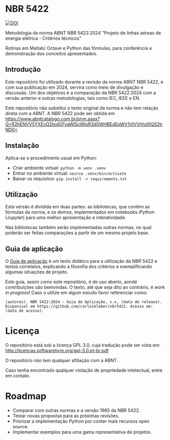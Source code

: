 # NBR 5422

[![DOI](https://zenodo.org/badge/DOI/10.5281/zenodo.10696412.svg)](https://doi.org/10.5281/zenodo.10696412)

Metodologia da norma ABNT NBR 5422:2024 "Projeto de linhas aéreas de energia elétrica - Critérios técnicos"

Rotinas em Matlab/ Octave e Python das fórmulas, para conferência e demonstração dos conceitos apresentados.

## Introdução

Este repositório foi utilizado durante a revisão da norma ABNT NBR 5422, e com sua publicação em 2024, servirá como meio de divulgação e discussão. Um dos objetivos é a comparação da NBR 5422:2024 com a versão anterior e outras metodologias, tais como IEC, IEEE e EN.

Este repositório não substitui o texto original da norma e não tem relação direta com a ABNT. A NBR 5422 pode ser obtida em https://www.abntcatalogo.com.br/pnm.aspx?Q=R2hENVV5YXEvQ2todGFyaWlScWtsR3d5WHBEdEpWV1VlVVhhd1lQS2trND0=

## Instalação

Aplica-se o procedimento usual em Python:
* Criar ambiente virtual: `python -m venv .venv`
* Entrar no ambiente virtual: `source .venv/bin/activate`
* Baixar os requisitos: `pip install -r requirements.txt`

## Utilização

Esta versão é dividida em duas partes: as bibliotecas, que contém as fórmulas da norma, e os demos, implementados em notebooks iPython (Jupyter) para uma melhor apresentação e interatividade.

Nas bibliotecas também serão implementadas outras normas, no qual poderão ser feitas comparações a partir de um mesmo projeto base.

## Guia de aplicação

O [Guia de aplicação](guiaAplicacao.pdf) é um texto didático para a utilização da NBR 5422 e textos correlatos, explicando a filosofia dos critérios e exemplificando algumas situações de projeto.

Este guia, assim como este repositório, é de uso aberto, aonde contribuições são bemvindas. O texto, até que seja dito ao contrário, é _work in progress_! Caso o utilize em algum estudo favor referenciar como:

    (autores). NBR 5422:2024 - Guia de Aplicação, v.x, (data de release). Disponível em https://github.com/carloskleber/nbr5422. Acesso em: (data de acesso).

# Licença

O repositório está sob a licença GPL 3.0, cuja tradução pode ser vista em: http://licencas.softwarelivre.org/gpl-3.0.pt-br.pdf

O repositório não tem qualquer afiliação com a ABNT.

Caso tenha encontrado qualquer violação de propriedade intelectual, entre em contato.

# Roadmap

* Comparar com outras normas e a versão 1985 da NBR 5422.
* Testar novas propostas para as próximas revisões.
* Priorizar a implementação Python por conter mais recursos open source.
* Implementar exemplos para uma gama representativa de projetos.

